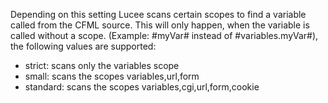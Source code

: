 Depending on this setting Lucee scans certain scopes to find a variable called from the CFML source. This will only happen, when the variable is called without a scope. (Example: #myVar# instead of #variables.myVar#), the following values are supported:

- strict: scans only the variables scope
- small: scans the scopes variables,url,form
- standard: scans the scopes variables,cgi,url,form,cookie